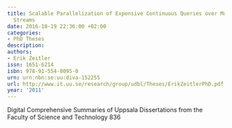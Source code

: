 ```yaml
---
title: Scalable Parallelization of Expensive Continuous Queries over Massive Data
  Streams
date: 2016-10-19 22:36:00 +02:00
categories:
- PhD Theses
description: 
authors:
- Erik Zeitler
issn: 1651-6214
isbn: 978-91-554-8095-0
urn: urn:nbn:se:uu:diva-152255
url: http://www.it.uu.se/research/group/udbl/Theses/ErikZeitlerPhD.pdf
year: '2011'
---
```


Digital Comprehensive Summaries of Uppsala Dissertations from the Faculty of Science and Technology 836

